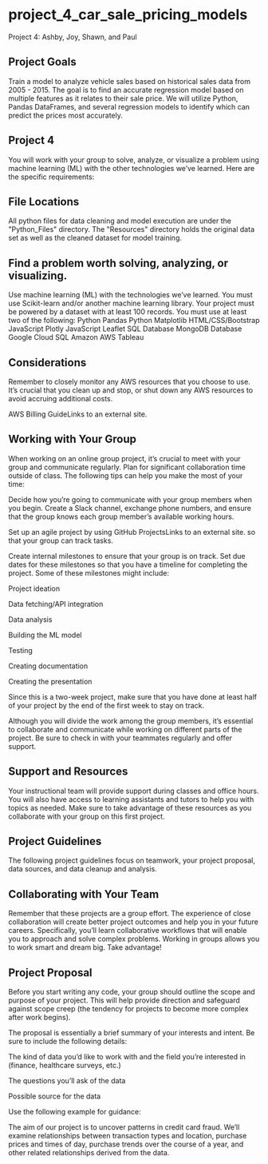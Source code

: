 # project_4_car_sale_pricing_models
Project 4: Ashby, Joy, Shawn, and Paul

## Project Goals
Train a model to analyze vehicle sales based on historical sales data from 2005 - 2015. The goal is to find an accurate regression model based on multiple features as it relates to their sale price. We will utilize Python, Pandas DataFrames, and several regression models to identify which can predict the prices most accurately.

## Project 4

You will work with your group to solve, analyze, or visualize a problem using machine learning (ML) with the other technologies we’ve learned. Here are the specific requirements:

## File Locations
All python files for data cleaning and model execution are under the "Python_Files" directory. The "Resources" directory holds the original data set as well as the cleaned dataset for model training. 

## Find a problem worth solving, analyzing, or visualizing.
Use machine learning (ML) with the technologies we’ve learned.
You must use Scikit-learn and/or another machine learning library.
Your project must be powered by a dataset with at least 100 records.
You must use at least two of the following:
Python Pandas
Python Matplotlib
HTML/CSS/Bootstrap
JavaScript Plotly
JavaScript Leaflet
SQL Database
MongoDB Database
Google Cloud SQL
Amazon AWS
Tableau


## Considerations
Remember to closely monitor any AWS resources that you choose to use. It’s crucial that you clean up and stop, or shut down any AWS resources to avoid accruing additional costs.

AWS Billing GuideLinks to an external site.


## Working with Your Group
When working on an online group project, it’s crucial to meet with your group and communicate regularly. Plan for significant collaboration time outside of class. The following tips can help you make the most of your time:

Decide how you’re going to communicate with your group members when you begin. Create a Slack channel, exchange phone numbers, and ensure that the group knows each group member’s available working hours.

Set up an agile project by using GitHub ProjectsLinks to an external site. so that your group can track tasks.

Create internal milestones to ensure that your group is on track. Set due dates for these milestones so that you have a timeline for completing the project. Some of these milestones might include:

Project ideation

Data fetching/API integration

Data analysis

Building the ML model

Testing

Creating documentation

Creating the presentation

Since this is a two-week project, make sure that you have done at least half of your project by the end of the first week to stay on track.

Although you will divide the work among the group members, it’s essential to collaborate and communicate while working on different parts of the project. Be sure to check in with your teammates regularly and offer support.

## Support and Resources
Your instructional team will provide support during classes and office hours. You will also have access to learning assistants and tutors to help you with topics as needed. Make sure to take advantage of these resources as you collaborate with your group on this first project.

## Project Guidelines
The following project guidelines focus on teamwork, your project proposal, data sources, and data cleanup and analysis.

## Collaborating with Your Team
Remember that these projects are a group effort. The experience of close collaboration will create better project outcomes and help you in your future careers. Specifically, you’ll learn collaborative workflows that will enable you to approach and solve complex problems. Working in groups allows you to work smart and dream big. Take advantage!

## Project Proposal
Before you start writing any code, your group should outline the scope and purpose of your project. This will help provide direction and safeguard against scope creep (the tendency for projects to become more complex after work begins).

The proposal is essentially a brief summary of your interests and intent. Be sure to include the following details:

The kind of data you’d like to work with and the field you’re interested in (finance, healthcare surveys, etc.)

The questions you’ll ask of the data

Possible source for the data

Use the following example for guidance:

The aim of our project is to uncover patterns in credit card fraud. We’ll examine relationships between transaction types and location, purchase prices and times of day, purchase trends over the course of a year, and other related relationships derived from the data.


